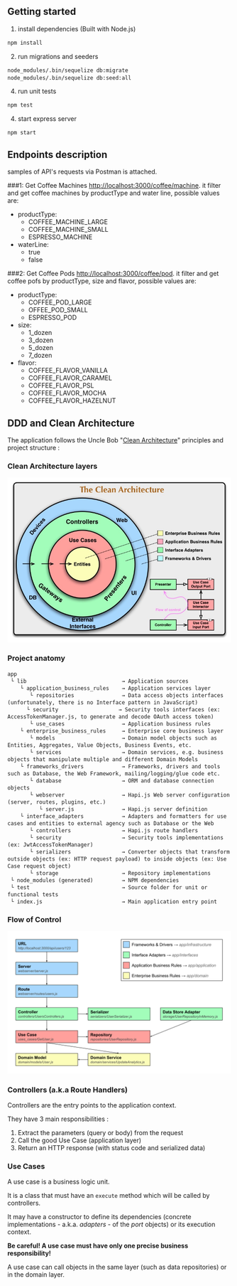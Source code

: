 ## Getting started

1. install dependencies (Built with Node.js)

```sh
npm install
```

2. run migrations and seeders

```sh
node_modules/.bin/sequelize db:migrate
node_modules/.bin/sequelize db:seed:all
```

4. run unit tests

```sh
npm test
```

4. start express server

```
npm start
```

## Endpoints description

samples of API's requests via Postman is attached.

###1:
Get Coffee Machines [http://localhost:3000/coffee/machine](http://localhost:3000/coffee/machine).
it filter and get coffee machines by productType and water line, possible values are:
 - productType: 
   - COFFEE_MACHINE_LARGE
   - COFFEE_MACHINE_SMALL
   - ESPRESSO_MACHINE
 - waterLine: 
   - true 
   - false
  
###2:
Get Coffee Pods [http://localhost:3000/coffee/pod](http://localhost:3000/coffee/pod).
it filter and get coffee pofs by productType, size and flavor, possible values are:
 - productType: 
   - COFFEE_POD_LARGE 
   - OFFEE_POD_SMALL 
   - ESPRESSO_POD
 - size: 
   - 1_dozen 
   - 3_dozen 
   - 5_dozen 
   - 7_dozen
 - flavor: 
   - COFFEE_FLAVOR_VANILLA
   - COFFEE_FLAVOR_CARAMEL
   - COFFEE_FLAVOR_PSL
   - COFFEE_FLAVOR_MOCHA
   - COFFEE_FLAVOR_HAZELNUT

## DDD and Clean Architecture

The application follows the Uncle Bob "[Clean Architecture](https://8thlight.com/blog/uncle-bob/2012/08/13/the-clean-architecture.html)" principles and project structure :

### Clean Architecture layers

![Schema of flow of Clean Architecture](/doc/Uncle_Bob_Clean_Architecture.jpg)

### Project anatomy

```
app
 └ lib                              → Application sources
    └ application_business_rules    → Application services layer
       └ repositories               → Data access objects interfaces (unfortunately, there is no Interface pattern in JavaScript)
      └ security                   → Security tools interfaces (ex: AccessTokenManager.js, to generate and decode OAuth access token)
       └ use_cases                  → Application business rules
    └ enterprise_business_rules     → Enterprise core business layer
       └ models                     → Domain model objects such as Entities, Aggregates, Value Objects, Business Events, etc.
       └ services                   → Domain services, e.g. business objects that manipulate multiple and different Domain Models
    └ frameworks_drivers            → Frameworks, drivers and tools such as Database, the Web Framework, mailing/logging/glue code etc.
       └ database                   → ORM and database connection objects
       └ webserver                  → Hapi.js Web server configuration (server, routes, plugins, etc.)
          └ server.js               → Hapi.js server definition
    └ interface_adapters            → Adapters and formatters for use cases and entities to external agency such as Database or the Web
       └ controllers                → Hapi.js route handlers
       └ security                   → Security tools implementations (ex: JwtAccessTokenManager)
       └ serializers                → Converter objects that transform outside objects (ex: HTTP request payload) to inside objects (ex: Use Case request object)
       └ storage                    → Repository implementations
 └ node_modules (generated)         → NPM dependencies
 └ test                             → Source folder for unit or functional tests
 └ index.js                         → Main application entry point
```

### Flow of Control

![Schema of flow of Control](/doc/Hapijs_Clean_Architecture.svg)

### Controllers (a.k.a Route Handlers)

Controllers are the entry points to the application context.

They have 3 main responsibilities :

1. Extract the parameters (query or body) from the request
2. Call the good Use Case (application layer)
3. Return an HTTP response (with status code and serialized data)

### Use Cases

A use case is a business logic unit.

It is a class that must have an `execute` method which will be called by controllers.

It may have a constructor to define its dependencies (concrete implementations - a.k.a. _adapters_ - of the _port_ objects) or its execution context.

**Be careful! A use case must have only one precise business responsibility!**

A use case can call objects in the same layer (such as data repositories) or in the domain layer.
